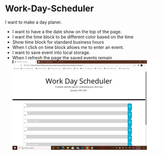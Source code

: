 # Work-Day-Scheduler

I want to make a day planer.

- I want to have a the date show on the top of the page.
- I want the time block to be different color based on the time
- Show time block for standard business hours
- When I click on time block allows me to enter an event.
- I want to save event into local storage.
- When I refresh the page the saved events remain
  ![planner](assets/planner.jpg)
